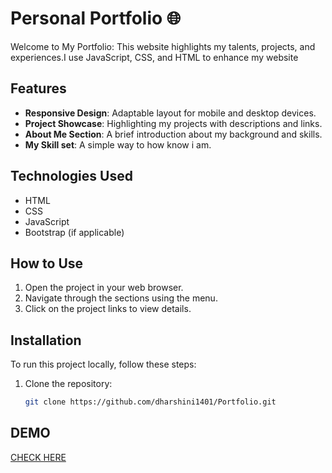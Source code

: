 # Personal Portfolio 🌐

Welcome to My Portfolio: This website highlights my talents, projects, and experiences.I use JavaScript, CSS, and HTML to enhance my website 

## Features

- **Responsive Design**: Adaptable layout for mobile and desktop devices.
- **Project Showcase**: Highlighting my projects with descriptions and links.
- **About Me Section**: A brief introduction about my background and skills.
- **My Skill set**: A simple way to how know i am.

## Technologies Used

- HTML
- CSS
- JavaScript
- Bootstrap (if applicable)

## How to Use

1. Open the project in your web browser.
2. Navigate through the sections using the menu.
3. Click on the project links to view details.

## Installation

To run this project locally, follow these steps:

1. Clone the repository:
   ```bash
   git clone https://github.com/dharshini1401/Portfolio.git


## DEMO

[CHECK HERE](https://ruthranayaki03.github.io/My-Portfolio/)

